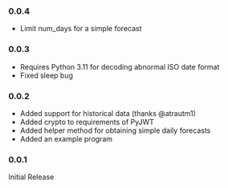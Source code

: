 ### 0.0.4
- Limit num_days for a simple forecast

### 0.0.3
- Requires Python 3.11 for decoding abnormal ISO date format
- Fixed sleep bug

### 0.0.2
- Added support for historical data (thanks @atrautm1)
- Added crypto to requirements of PyJWT
- Added helper method for obtaining simple daily forecasts
- Added an example program

### 0.0.1
Initial Release
